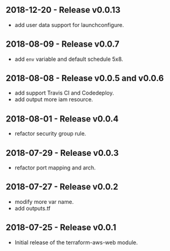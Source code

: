 ## 2018-12-20 - Release v0.0.13

- add user data support for launchconfigure.

## 2018-08-09 - Release v0.0.7

- add `env` variable and default schedule 5x8.

## 2018-08-08 - Release v0.0.5 and v0.0.6

- add support Travis CI and Codedeploy.
- add output more iam resource.

## 2018-08-01 - Release v0.0.4

- refactor security group rule.

## 2018-07-29 - Release v0.0.3

- refactor port mapping and arch.

## 2018-07-27 - Release v0.0.2

- modify more var name.
- add outputs.tf

## 2018-07-25 - Release v0.0.1

- Initial release of the terraform-aws-web module.
